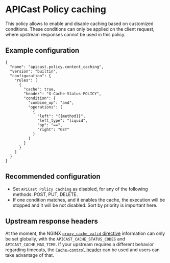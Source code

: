 # APICast Policy caching

This policy allows to enable and disable caching based on customized conditions. These
conditions can only be applied on the client request, where upstream responses
cannot be used in this policy.


## Example configuration

```
{
  "name": "apicast.policy.content_caching",
  "version": "builtin",
  "configuration": {
    "rules": [
      {
        "cache": true,
        "header": "X-Cache-Status-POLICY",
        "condition": {
          "combine_op": "and",
          "operations": [
            {
              "left": "{{method}}",
              "left_type": "liquid",
              "op": "==",
              "right": "GET"
            }
          ]
        }
      }
    ]
  }
}
```

## Recommended configuration

- Set `APICast Policy caching` as disabled, for any of the following methods: POST, PUT, DELETE.
- If one condition matches, and it enables the cache, the execution will be
  stopped and it will be not disabled. Sort by priority is important here.

## Upstream response headers

At the moment, the NGINX [`proxy_cache_valid`
directive](http://nginx.org/en/docs/http/ngx_http_proxy_module.html#proxy_cache_valid)
information can only be set globally, with the `APICAST_CACHE_STATUS_CODES` and
`APICAST_CACHE_MAX_TIME`. If your upstream requires a different behavior
regarding timeouts, the [`Cache-control`
header](https://developer.mozilla.org/en-US/docs/Web/HTTP/Headers/Cache-Control)
can be used and users can take advantage of that.
